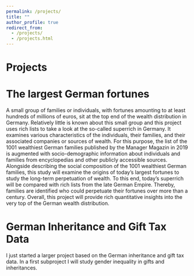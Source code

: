 ```yaml
---
permalink: /projects/
title: ""
author_profile: true
redirect_from: 
  - /projects/
  - /projects.html
---
```




Projects
======

The largest German fortunes
======
A small group of families or individuals, with fortunes amounting to at least hundreds of millions of euros, sit at the top end of the wealth distribution in Germany. Relatively little is known about this small group and this project uses rich lists to take a look at the so-called superrich in Germany. It examines various characteristics of the individuals, their families, and their associated companies or sources of wealth. For this purpose, the list of the 1001 wealthiest German families published by the Manager Magazin in 2019 is augmented with socio-demographic information about individuals and families from encyclopedias and other publicly accessible sources. Alongside describing the social composition of the 1001 wealthiest German families, this study will examine the origins of today’s largest fortunes to study the long-term perpetuation of wealth. To this end, today’s superrich will be compared with rich lists from the late German Empire. Thereby, families are identified who could perpetuate their fortunes over more than a century. Overall, this project will provide rich quantitative insights into the very top of the German wealth distribution. 


German Inheritance and Gift Tax Data
======
I just started a larger project based on the German inheritance and gift tax data. In a first subproject I will study gender inequality in gifts and inheritances.
